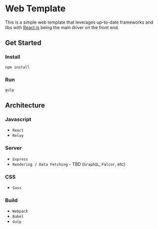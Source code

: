 # Web Template
This is a simple web template that leverages up-to-date frameworks and libs with [React.js](https://facebook.github.io/react) being the main driver on the front end.

## Get Started
### Install
```javascript
npm install
```

### Run
```javascript
gulp
```

## Architecture
### Javascript
* `React`
* `Relay`

### Server
* `Express`
* `Rendering / Data Fetching` - TBD (`GraphQL`, `Falcor`, etc)


### CSS
* `Sass`


### Build
* `Webpack`
* `Babel`
* `Gulp`
